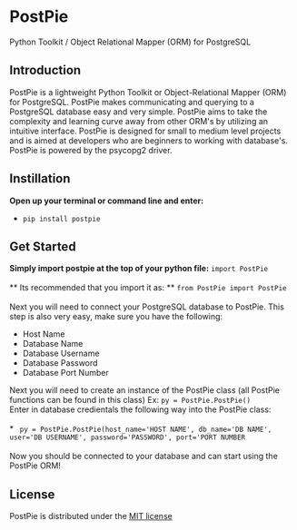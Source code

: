 # PostPie
Python Toolkit / Object Relational Mapper (ORM) for PostgreSQL

## Introduction
PostPie is a lightweight Python Toolkit or Object-Relational Mapper (ORM) for PostgreSQL. PostPie makes communicating and querying to a PostgreSQL database easy and very simple. PostPie aims to take the complexity and learning curve away from other ORM's by utilizing an intuitive
interface. PostPie is designed for small to medium level projects and is aimed at developers who are beginners to working with database's. PostPie is powered by the psycopg2 driver.

## Instillation

  **Open up your terminal or command line and enter:**
* ```pip install postpie```

## Get Started

**Simply import postpie at the top of your python file:** ``` import PostPie ``` <br> <br>
** Its recommended that you import it as: ** ``` from PostPie import PostPie ``` <br> <br>
 Next you will need to connect your PostgreSQL database to PostPie. This step is also very easy, make sure you have the following:
 * Host Name
 * Database Name
 * Database Username
 * Database Password
 * Database Port Number

Next you will need to create an instance of the PostPie class (all PostPie functions can be found in this class) Ex: ``` py = PostPie.PostPie() ``` <br>
Enter in database credientals the following way into the PostPie class: <br><br> * ``` py = PostPie.PostPie(host_name='HOST NAME', db_name='DB NAME', user='DB USERNAME', password='PASSWORD', port='PORT NUMBER``` <br><br>
Now you should be connected to your database and can start using the PostPie ORM!

## License
PostPie is distributed under the [MIT license](https://opensource.org/license/mit)
